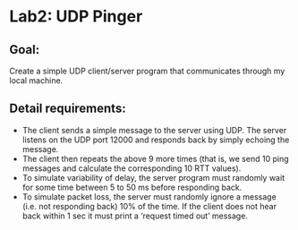 # Lab2: UDP Pinger 
## Goal:
Create a simple UDP client/server program that communicates through my local machine.
## Detail requirements:
* The client sends a simple message to the server using UDP. The server listens on the UDP port 12000 and responds back by simply echoing the message.
* The client then repeats the above 9 more times (that is, we send 10 ping messages and calculate the corresponding 10 RTT values).
* To simulate variability of delay, the server program must randomly wait for some time between 5 to 50 ms before responding back.
* To simulate packet loss, the server must randomly ignore a message (i.e. not responding back) 10% of the time. If the client does not hear back within 1 sec it must print a ‘request timed out’ message.
